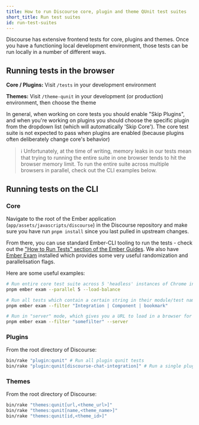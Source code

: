 ```yaml
---
title: How to run Discourse core, plugin and theme QUnit test suites
short_title: Run test suites
id: run-test-suites
---
```


Discourse has extensive frontend tests for core, plugins and themes. Once you have a functioning local development environment, those tests can be run locally in a number of different ways.

## Running tests in the browser

**Core / Plugins:** Visit `/tests` in your development environment

**Themes:** Visit `/theme-qunit` in your development (or production) environment, then choose the theme

In general, when working on core tests you should enable "Skip Plugins", and when you're working on plugins you should choose the specific plugin from the dropdown list (which will automatically 'Skip Core'). The core test suite is not expected to pass when plugins are enabled (because plugins often deliberately change core's behavior)

> :information_source: Unfortunately, at the time of writing, memory leaks in our tests mean that trying to running the entire suite in one browser tends to hit the browser memory limit. To run the entire suite across multiple browsers in parallel, check out the CLI examples below.

## Running tests on the CLI

### Core

Navigate to the root of the Ember application (`app/assets/javascripts/discourse`) in the Discourse repository and make sure you have run `pnpm install` since you last pulled in upstream changes.

From there, you can use standard Ember-CLI tooling to run the tests - check out the ["How to Run Tests" section of the Ember Guides](https://guides.emberjs.com/release/testing/#toc_how-to-run-tests). We also have [Ember Exam](https://ember-cli.github.io/ember-exam/) installed which provides some very useful randomization and parallelisation flags.

Here are some useful examples:

```sh
# Run entire core test suite across 5 'headless' instances of Chrome in parallel:
pnpm ember exam --parallel 5 --load-balance

# Run all tests which contain a certain string in their module/test name:
pnpm ember exam --filter "Integration | Component | bookmark"

# Run in "server" mode, which gives you a URL to load in a browser for easier debugging:
pnpm ember exam --filter "somefilter" --server
```

### Plugins

From the root directory of Discourse:

```sh
bin/rake "plugin:qunit" # Run all plugin qunit tests
bin/rake "plugin:qunit[discourse-chat-integration]" # Run a single plugin's qunit tests
```

### Themes

From the root directory of Discourse:

```sh
bin/rake "themes:qunit[url,<theme_url>]"
bin/rake "themes:qunit[name,<theme_name>]"
bin/rake "themes:qunit[id,<theme_id>]"
```
